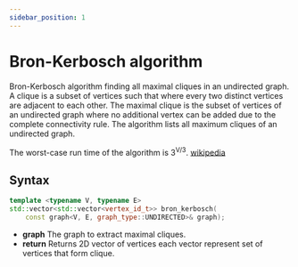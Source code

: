 ```yaml
---
sidebar_position: 1
---
```


# Bron-Kerbosch algorithm

Bron-Kerbosch algorithm finding all maximal cliques in an undirected graph. A clique is a subset of vertices such that
where every two distinct vertices are adjacent to each other.
The maximal clique is the subset of vertices of an undirected graph where no additional vertex can be added
due to the complete connectivity rule. The algorithm lists all maximum cliques of an undirected graph.

The worst-case run time of the algorithm is 3<sup>V/3</sup>.
[wikipedia](https://en.wikipedia.org/wiki/Bron%E2%80%93Kerbosch_algorithm#Worst-case_analysis)

## Syntax

```cpp
template <typename V, typename E>
std::vector<std::vector<vertex_id_t>> bron_kerbosch(
    const graph<V, E, graph_type::UNDIRECTED>& graph);
```

- **graph** The graph to extract maximal cliques.
- **return** Returns 2D vector of vertices each vector represent set of vertices that form clique.

